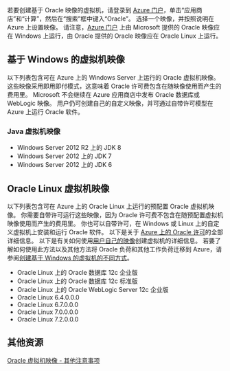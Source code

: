 若要创建基于 Oracle 映像的虚拟机，请登录到 [Azure 门户](https://portal.azure.cn/)，单击“应用商店”和“计算”，然后在“搜索”框中键入“Oracle”。 选择一个映像，并按照说明在 Azure 上设置映像。 请注意，[Azure 门户](https://portal.azure.cn/) 上由 Microsoft 提供的 Oracle 映像应在 Windows 上运行，由 Oracle 提供的 Oracle 映像应在 Oracle Linux 上运行。

## 基于 Windows 的虚拟机映像
<a id="windows-based-virtual-machine-images" class="xliff"></a>
以下列表包含可在 Azure 上的 Windows Server 上运行的 Oracle 虚拟机映像。 这些映像采用即用即付模式，这意味着 Oracle 许可费包含在随映像使用而产生的费用里。 Microsoft 不会继续在 Azure 应用商店中发布 Oracle 数据库或 WebLogic 映像。  用户仍可创建自己的自定义映像，并可通过自带许可模型在 Azure 上运行 Oracle 软件。 

### Java 虚拟机映像
<a id="java-virtual-machine-images" class="xliff"></a>
* Windows Server 2012 R2 上的 JDK 8
* Windows Server 2012 上的 JDK 7
* Windows Server 2012 上的 JDK 6

## Oracle Linux 虚拟机映像
<a id="oracle-linux-virtual-machine-images" class="xliff"></a>
以下列表包含可在 Azure 上的 Oracle Linux 上运行的预配置 Oracle 虚拟机映像。 你需要自带许可运行这些映像，因为 Oracle 许可费不包含在随预配置虚拟机映像使用而产生的费用里。 你也可以自带许可，在 Windows 或 Linux 上的自定义虚拟机上安装和运行 Oracle 软件。 以下是关于 [Azure 上的 Oracle 许可](http://www.oracle.com/technetwork/topics/cloud/faq-1963009.html#support)的全部详细信息。 以下是有关如何使用[用户自己的映像](../articles/virtual-machines/windows/classic/createupload-vhd.md?toc=%2fvirtual-machines%2fwindows%2fclassic%2ftoc.json)创建虚拟机的详细信息。 若要了解如何使用此方法以及其他方法将 Oracle 负荷和其他工作负荷迁移到 Azure，请参阅[创建基于 Windows 的虚拟机的不同方式](../articles/virtual-machines/windows/creation-choices.md?toc=%2fvirtual-machines%2fwindows%2ftoc.json)。

* Oracle Linux 上的 Oracle 数据库 12c 企业版
* Oracle Linux 上的 Oracle 数据库 12c 标准版
* Oracle Linux 上的 Oracle WebLogic Server 12c 企业版
* Oracle Linux 6.4.0.0.0
* Oracle Linux 6.7.0.0.0
* Oracle Linux 7.0.0.0.0
* Oracle Linux 7.2.0.0.0

## 其他资源
<a id="additional-resources" class="xliff"></a>
[Oracle 虚拟机映像 - 其他注意事项](#miscellaneous-considerations-for-oracle-virtual-machine-images-new-article)
